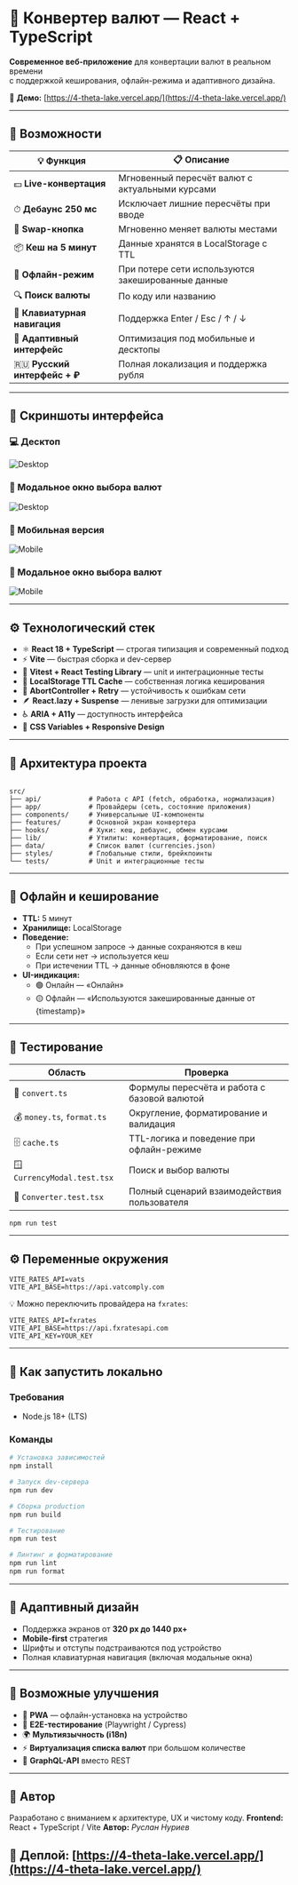 # 💱 Конвертер валют — React + TypeScript

**Современное веб-приложение** для конвертации валют в реальном времени  
с поддержкой кеширования, офлайн-режима и адаптивного дизайна.

🔗 **Демо:** [https://4-theta-lake.vercel.app/](https://4-theta-lake.vercel.app/)

---

## 🚀 Возможности

| 💡 Функция | 📋 Описание |
|------------|-------------|
| 💵 **Live-конвертация** | Мгновенный пересчёт валют с актуальными курсами |
| ⏱ **Дебаунс 250 мс** | Исключает лишние пересчёты при вводе |
| 🔁 **Swap-кнопка** | Мгновенно меняет валюты местами |
| 📦 **Кеш на 5 минут** | Данные хранятся в LocalStorage с TTL |
| 📡 **Офлайн-режим** | При потере сети используются закешированные данные |
| 🔍 **Поиск валюты** | По коду или названию |
| 🎹 **Клавиатурная навигация** | Поддержка Enter / Esc / ↑ / ↓ |
| 📱 **Адаптивный интерфейс** | Оптимизация под мобильные и десктопы |
| 🇷🇺 **Русский интерфейс + ₽** | Полная локализация и поддержка рубля |

---

## 🧭 Скриншоты интерфейса

### 💻 Десктоп
![Desktop](./screenshots/image1.png)

### 🔎 Модальное окно выбора валют
![Desktop](./screenshots/image2.png)

### 📱 Мобильная версия
![Mobile](./screenshots/image3.png)

### 🔎 Модальное окно выбора валют
![Mobile](./screenshots/image4.png)

---

## ⚙️ Технологический стек

- ⚛ **React 18 + TypeScript** — строгая типизация и современный подход  
- ⚡ **Vite** — быстрая сборка и dev-сервер  
- 🧪 **Vitest + React Testing Library** — unit и интеграционные тесты  
- 💾 **LocalStorage TTL Cache** — собственная логика кеширования  
- 🔄 **AbortController + Retry** — устойчивость к ошибкам сети  
- 🪶 **React.lazy + Suspense** — ленивые загрузки для оптимизации  
- ♿ **ARIA + A11y** — доступность интерфейса  
- 🎨 **CSS Variables + Responsive Design**

---

## 📂 Архитектура проекта

```

src/
├── api/            # Работа с API (fetch, обработка, нормализация)
├── app/            # Провайдеры (сеть, состояние приложения)
├── components/     # Универсальные UI-компоненты
├── features/       # Основной экран конвертера
├── hooks/          # Хуки: кеш, дебаунс, обмен курсами
├── lib/            # Утилиты: конвертация, форматирование, поиск
├── data/           # Список валют (currencies.json)
├── styles/         # Глобальные стили, брейкпоинты
└── tests/          # Unit и интеграционные тесты

````

---

## 💾 Офлайн и кеширование

- **TTL:** 5 минут  
- **Хранилище:** LocalStorage  
- **Поведение:**
  - При успешном запросе → данные сохраняются в кеш  
  - Если сети нет → используется кеш  
  - При истечении TTL → данные обновляются в фоне  
- **UI-индикация:**
  - 🟢 Онлайн — «Онлайн»  
  - 🟡 Офлайн — «Используются закешированные данные от {timestamp}»

---

## 🧪 Тестирование

| Область | Проверка |
|----------|-----------|
| 🧮 `convert.ts` | Формулы пересчёта и работа с базовой валютой |
| 💰 `money.ts`, `format.ts` | Округление, форматирование и валидация |
| 🗄️ `cache.ts` | TTL-логика и поведение при офлайн-режиме |
| 🪟 `CurrencyModal.test.tsx` | Поиск и выбор валюты |
| 🔗 `Converter.test.tsx` | Полный сценарий взаимодействия пользователя |

```bash
npm run test
````

---

## ⚙️ Переменные окружения

```env
VITE_RATES_API=vats
VITE_API_BASE=https://api.vatcomply.com
```

💡 Можно переключить провайдера на `fxrates`:

```env
VITE_RATES_API=fxrates
VITE_API_BASE=https://api.fxratesapi.com
VITE_API_KEY=YOUR_KEY
```

---

## 🚀 Как запустить локально

### Требования

* Node.js 18+ (LTS)

### Команды

```bash
# Установка зависимостей
npm install

# Запуск dev-сервера
npm run dev

# Сборка production
npm run build

# Тестирование
npm run test

# Линтинг и форматирование
npm run lint
npm run format
```

---

## 🎨 Адаптивный дизайн

* Поддержка экранов от **320 px до 1440 px+**
* **Mobile-first** стратегия
* Шрифты и отступы подстраиваются под устройство
* Полная клавиатурная навигация (включая модальные окна)

---

## 🔮 Возможные улучшения

* 📲 **PWA** — офлайн-установка на устройство
* 🧭 **E2E-тестирование** (Playwright / Cypress)
* 🌍 **Мультиязычность (i18n)**
* ⚡ **Виртуализация списка валют** при большом количестве
* 🧠 **GraphQL-API** вместо REST

---

## 👤 Автор

Разработано с вниманием к архитектуре, UX и чистому коду.
**Frontend:** React + TypeScript / Vite
**Автор:** *Руслан Нуриев*

🔗 **Деплой:** [https://4-theta-lake.vercel.app/](https://4-theta-lake.vercel.app/)
---
